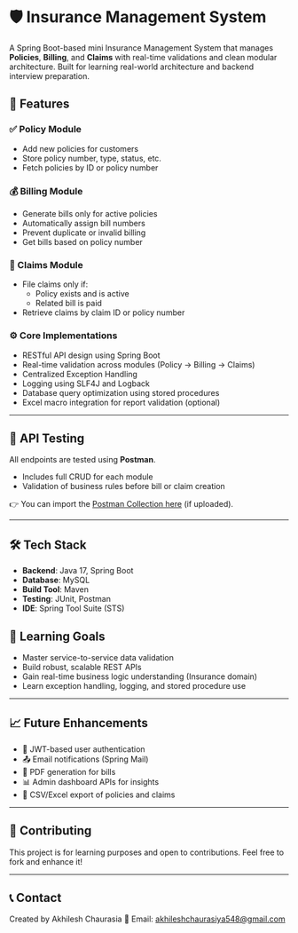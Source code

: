 # 🛡️ Insurance Management System

A Spring Boot-based mini Insurance Management System that manages **Policies**, **Billing**, and **Claims** with real-time validations and clean modular architecture. 
Built for learning real-world architecture and backend interview preparation.

## 🚀 Features

### ✅ Policy Module
- Add new policies for customers
- Store policy number, type, status, etc.
- Fetch policies by ID or policy number

### 💰 Billing Module
- Generate bills only for active policies
- Automatically assign bill numbers
- Prevent duplicate or invalid billing
- Get bills based on policy number

### 📝 Claims Module
- File claims only if:
  - Policy exists and is active
  - Related bill is paid
- Retrieve claims by claim ID or policy number

### ⚙️ Core Implementations
- RESTful API design using Spring Boot
- Real-time validation across modules (Policy → Billing → Claims)
- Centralized Exception Handling
- Logging using SLF4J and Logback
- Database query optimization using stored procedures
- Excel macro integration for report validation (optional)

---

## 🧪 API Testing

All endpoints are tested using **Postman**.
- Includes full CRUD for each module
- Validation of business rules before bill or claim creation

👉 You can import the [Postman Collection here](./postman/InsuranceSystem.postman_collection.json) (if uploaded).

---

## 🛠️ Tech Stack

- **Backend**: Java 17, Spring Boot
- **Database**: MySQL
- **Build Tool**: Maven
- **Testing**: JUnit, Postman
- **IDE**: Spring Tool Suite (STS)


## 🧠 Learning Goals

- Master service-to-service data validation
- Build robust, scalable REST APIs
- Gain real-time business logic understanding (Insurance domain)
- Learn exception handling, logging, and stored procedure use

---

## 📈 Future Enhancements

- 🔐 JWT-based user authentication
- 📤 Email notifications (Spring Mail)
- 📄 PDF generation for bills
- 📊 Admin dashboard APIs for insights
- 🧾 CSV/Excel export of policies and claims

---

## 🤝 Contributing

This project is for learning purposes and open to contributions. Feel free to fork and enhance it!

---

## 📞 Contact

Created by Akhilesh Chaurasia 
📧 Email: akhileshchaurasiya548@gmail.com

